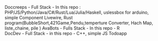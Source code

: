 Doccreeps - Full Stack - In this repo : PHP/JS/Python/Java/C#/Rust/Lua/Julia/Haskell, uslessbox for arduino, simple Component Livewire, Rust program(BubbleShort,421Game,Pendu,temperture Converter, Hach Map, liste_chaine, pile  )
AvaBots - Fulls Stack - In this repo - R  
DocDev - Full Stack - in this repo - C++, simple JS Todoapp
